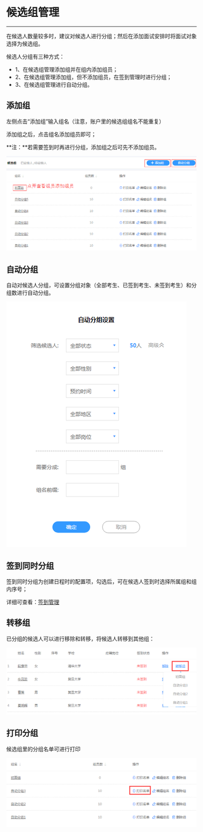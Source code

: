 # 候选组管理

----------

在候选人数量较多时，建议对候选人进行分组；然后在添加面试安排时将面试对象选择为候选组。

候选人分组有三种方式：

- 1、在候选组管理添加组并在组内添加组员；
- 2、在候选组管理添加组，但不添加组员，在签到管理时进行分组；
- 3、在候选组管理进行自动分组。

## 添加组 ##

左侧点击“添加组”输入组名（注意，账户里的候选组组名不能重复）

添加组之后，点击组名添加组员即可；

**注：**若需要签到时再进行分组，添加组之后可先不添加组员。

![PNG](image/p4-4.png)

## 自动分组 ##

自动对候选人分组，可设置分组对象（全部考生、已签到考生、未签到考生）和分组数进行自动分组。

![PNG](image/p4-5.png)

## 签到同时分组 ##

签到同时分组为创建日程时的配置项，勾选后，可在候选人签到时选择所属组和组内序号；

详细可查看：[签到管理](http://help.ezinterview.org/docs/project2-2.html)

## 转移组 

已分组的候选人可以进行移除和转移，将候选人转移到其他组：

![PNG](image/p4-7.png)

## 打印分组 ##

候选组里的分组名单可进行打印

![PNG](image/p4-8.png)

